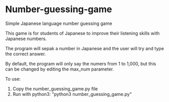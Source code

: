 # Number-guessing-game
Simple Japanese language number guessing game

This game is for students of Japanese to improve their listening skills with Japanese numbers. 

The program will sepak a number in Japanese and the user will try and type the correct answer. 

By default, the program will only say the numers from 1 to 1,000, but this can be changed by editing the max_num parameter.

To use:

1) Copy the number_guessing_game.py file
2) Run with python3: "python3 number_guessing_game.py"
